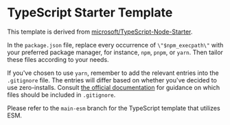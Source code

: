 # TypeScript Starter Template

This template is derived from [microsoft/TypeScript-Node-Starter](https://github.com/microsoft/TypeScript-Node-Starter).

In the `package.json` file, replace every occurrence of `\"$npm_execpath\"` with your preferred package manager, for instance, `npm`, `pnpm`, or `yarn`. Then tailor these files according to your needs.

If you've chosen to use `yarn`, remember to add the relevant entries into the `.gitignore` file. The entries will differ based on whether you've decided to use zero-installs. Consult [the official documentation](https://yarnpkg.com/getting-started/qa#which-files-should-be-gitignored) for guidance on which files should be included in `.gitignore`.

Please refer to the `main-esm` branch for the TypeScript template that utilizes ESM.
